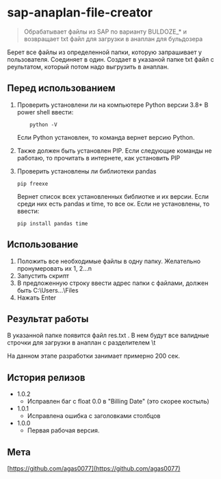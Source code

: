 # sap-anaplan-file-creator
> Обрабатывает файлы из SAP по варианту BULDOZE_* и возвращает txt файл для загрузки в анаплан для бульдозера

Берет все файлы из определенной папки, которую запрашивает у пользователя. Соединяет в один. Создает в указаной папке txt файл с реультатом, который потом надо выгрузить в анаплан. 

## Перед использованием

1) Проверить установлени ли на компьютере Python версии 3.8+
    В power shell ввести:
    ```
        python -V
    ```
    Если Python установлен, то команда вернет версию Python.

2) Также должен быть установлен PIP. Если следующие команды не работаю, то прочитать в интернете, как установить PIP  

3) Проверить установлены ли библиотеки pandas
    ```
    pip freexe
    ```
    Вернет список всех установленных библиотке и их версии. Если среди них есть pandas и time, то все ок.
    Если не установлены, то ввести:
    ```
    pip install pandas time
    ```

## Использование

1) Положить все необходимые файлы в одну папку. Желательно пронумеровать их 1, 2...n
2) Запустить скрипт
3) В предложенную строку ввести адрес папки с файлами, должен быть 
    C:\Users\...\Files
4) Нажать Enter

## Результат работы

В указанной папке появится файл res.txt . В нем будут все валидные строчки для загрузки в анаплан с разделителем \t

На данном этапе разработки занимает примерно 200 сек.

## История релизов

* 1.0.2
    * Исправлен баг с float 0.0 в "Billing Date" (это скорее костыль)
* 1.0.1
    * Исправлена ошибка с заголовками столбцов
* 1.0.0
    * Первая рабочая версия.

## Мета

[https://github.com/agas0077](https://github.com/agas0077)

